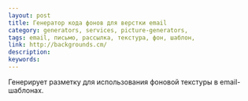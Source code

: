 ```yaml
---
layout: post
title: Генератор кода фонов для верстки email
category: generators, services, picture-generators, 
tags: email, письмо, рассылка, текстура, фон, шаблон, 
link: http://backgrounds.cm/
description: 
keywords: 
---
```


<p>Генерирует разметку для использования фоновой текстуры в email-шаблонах.</p>
